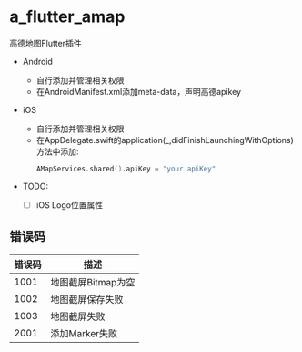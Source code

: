 # a_flutter_amap

高德地图Flutter插件

- Android
  - 自行添加并管理相关权限
  - 在AndroidManifest.xml添加meta-data，声明高德apikey

- iOS
  - 自行添加并管理相关权限
  - 在AppDelegate.swift的application(_,didFinishLaunchingWithOptions)方法中添加:
    ```swift
    AMapServices.shared().apiKey = "your apiKey"
    ```

- TODO:
  - [ ] iOS Logo位置属性

## 错误码
| 错误码 | 描述 |
| --- | --- |
| 1001 | 地图截屏Bitmap为空 |
| 1002 | 地图截屏保存失败 |
| 1003 | 地图截屏失败 |
| 2001 | 添加Marker失败 |

